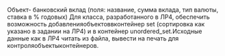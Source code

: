Объект- банковский
вклад (поля:
название, сумма
вклада, тип валюты, ставка в % годовых)
Для класса, разработанного в ЛР4, обеспечить возможность добавленияобъектоввконтейнер set (сортировка как указано в задании на ЛР4) и в контейнер unordered_set.Исходные данные как в ЛР4 читать из файла, вывести на печать для контроляобъектыконтейнеров.
